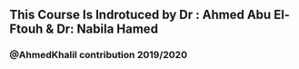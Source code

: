 ## This Course Is Indrotuced by Dr : Ahmed Abu El-Ftouh & Dr: Nabila Hamed
### @AhmedKhalil contribution 2019/2020